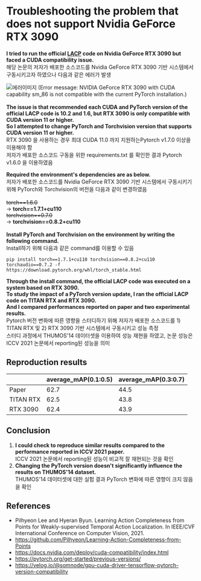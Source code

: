 

# Troubleshooting the problem that does not support Nvidia GeForce RTX 3090

**I tried to run the official [LACP](https://github.com/Pilhyeon/Learning-Action-Completeness-from-Points) code on Nvidia GeForce RTX 3090 but faced a CUDA compatibility issue.**<br>
해당 논문의 저자가 배포한 소스코드를 Nvidia GeForce RTX 3090 기반 시스템에서 구동시키고자 하였으나 다음과 같은 에러가 발생

![에러이미지](https://img1.daumcdn.net/thumb/R1280x0/?scode=mtistory2&fname=https%3A%2F%2Fblog.kakaocdn.net%2Fdn%2FbubhWo%2FbtrTltOPyFf%2FuDqUqarRJ1iCEotmOwlvOk%2Fimg.png)
(Error message: NVIDIA GeForce RTX 3090 with CUDA capability sm_86 is not compatible with the current PyTorch installation.)<br><br>
**The issue is that recommended each CUDA and PyTorch version of the official LACP code is 10.2 and 1.6, but RTX 3090 is only compatible with CUDA version 11 or higher.<br>
So I attempted to change PyTorch and Torchvision version that supports CUDA version 11 or higher.<br>**
RTX 3090 을 사용하는 경우 최대 CUDA 11.0 까지 지원하는Pytorch v1.7.0 이상을 이용해야 함<br>
저자가 배포한 소스코드 구동을 위한 requirements.txt 를 확인한 결과 Pytorch v1.6.0 을 이용하였음<br>

**Required the environment's dependencies are as below.<br>**
저자가 배포한 소스코드를 Nvidia GeForce RTX 3090 기반 시스템에서 구동시키기 위해 PyTorch와 Torchvision의 버전을 다음과 같이 변경하였음<br><br>
~~torch==1.6.0~~<br>
-> **torch==1.7.1+cu110**<br>
~~torchvision==0.7.0~~<br>
-> **torchvision==0.8.2+cu110**<br><br>
**Install PyTorch and Torchvision on the environment by writing the following command.<br>**
Install하기 위해 다음과 같은 command를 이용할 수 있음<br>
```
pip install torch==1.7.1+cu110 torchvision==0.8.2+cu110 torchaudio==0.7.2 -f https://download.pytorch.org/whl/torch_stable.html
```
**Through the install command, the official LACP code was executed on a system based on RTX 3090. <br>
To study the impact of a PyTorch version update, I ran the official LACP code on TITAN RTX and RTX 3090.<br>
And I compared performances reported on paper and two experimental results.<br>**
Pytorch 버전 변화에 따른 영향을 스터디하기 위해 저자가 배포한 소스코드를 1) TITAN RTX 및 2) RTX 3090 기반 시스템에서 구동시키고 성능 측정<br>
스터디 과정에서 THUMOS'14 데이터셋을 이용하여 성능 재현을 하였고, 논문 성능은 ICCV 2021 논문에서 reporting된 성능을 의미<br>

## Reproduction results
||average_mAP(0.1:0.5)|average_mAP(0.3:0.7)|
|----------------|----------------|----------------|
|Paper|62.7|44.5|
|TITAN RTX|62.5|43.8|
|RTX 3090|62.4|43.9|
## **Conclusion**
1. **I could check to reproduce similar results compared to the performance reported in ICCV 2021 paper.**<br>
ICCV  2021 논문에서 reporting된 성능이 비교적 잘 재현되는 것을 확인<br>
2. **Changing the PyTorch version doesn't significantly influence the results on THUMOS'14 dataset.**<br>
THUMOS'14 데이터셋에 대한 실험 결과 PyTorch 변화에 따른 영향이 크지 않음을 확인<br>
## References
* Pilhyeon Lee and Hyeran Byun. Learning Action Completeness from Points for Weakly-supervised Temporal Action Localization. In IEEE/CVF International Conference on Computer Vision, 2021.<br>
* https://github.com/Pilhyeon/Learning-Action-Completeness-from-Points<br>
* https://docs.nvidia.com/deploy/cuda-compatibility/index.html<br>
* https://pytorch.org/get-started/previous-versions/<br>
* https://velog.io/@somnode/gpu-cuda-driver-tensorflow-pytorch-version-compatibility<br>
